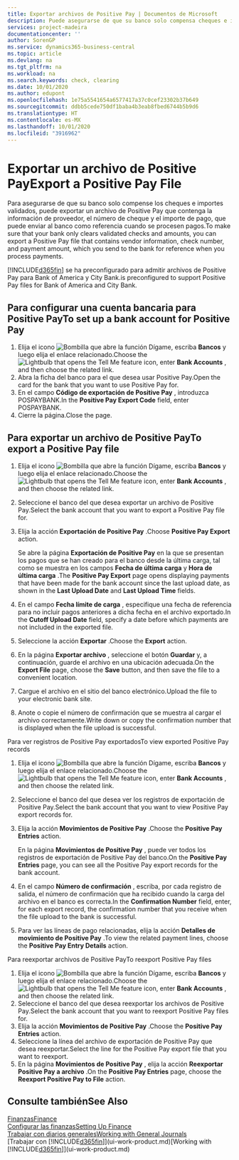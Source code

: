 ```yaml
---
title: Exportar archivos de Positive Pay | Documentos de Microsoft
description: Puede asegurarse de que su banco solo compensa cheques e importes validados mediante la exportación un archivo de Positive Pay que contenga la información de proveedor y pago.
services: project-madeira
documentationcenter: ''
author: SorenGP
ms.service: dynamics365-business-central
ms.topic: article
ms.devlang: na
ms.tgt_pltfrm: na
ms.workload: na
ms.search.keywords: check, clearing
ms.date: 10/01/2020
ms.author: edupont
ms.openlocfilehash: 1e75a5541654a6577417a37c0cef23302b37b649
ms.sourcegitcommit: ddbb5cede750df1baba4b3eab8fbed6744b5b9d6
ms.translationtype: HT
ms.contentlocale: es-MX
ms.lasthandoff: 10/01/2020
ms.locfileid: "3916962"
---
```

# <a name="export-a-positive-pay-file"></a><span data-ttu-id="3e47d-103">Exportar un archivo de Positive Pay</span><span class="sxs-lookup"><span data-stu-id="3e47d-103">Export a Positive Pay File</span></span>
<span data-ttu-id="3e47d-104">Para asegurarse de que su banco solo compense los cheques e importes validados, puede exportar un archivo de Positive Pay que contenga la información de proveedor, el número de cheque y el importe de pago, que puede enviar al banco como referencia cuando se procesen pagos.</span><span class="sxs-lookup"><span data-stu-id="3e47d-104">To make sure that your bank only clears validated checks and amounts, you can export a Positive Pay file that contains vendor information, check number, and payment amount, which you send to the bank for reference when you process payments.</span></span>

[!INCLUDE[d365fin](includes/d365fin_md.md)] <span data-ttu-id="3e47d-105">se ha preconfigurado para admitir archivos de Positive Pay para Bank of America y City Bank.</span><span class="sxs-lookup"><span data-stu-id="3e47d-105">is preconfigured to support Positive Pay files for Bank of America and City Bank.</span></span>

## <a name="to-set-up-a-bank-account-for-positive-pay"></a><span data-ttu-id="3e47d-106">Para configurar una cuenta bancaria para Positive Pay</span><span class="sxs-lookup"><span data-stu-id="3e47d-106">To set up a bank account for Positive Pay</span></span>
1. <span data-ttu-id="3e47d-107">Elija el icono ![Bombilla que abre la función Dígame](media/ui-search/search_small.png "Dígame qué desea hacer"), escriba **Bancos** y luego elija el enlace relacionado.</span><span class="sxs-lookup"><span data-stu-id="3e47d-107">Choose the ![Lightbulb that opens the Tell Me feature](media/ui-search/search_small.png "Tell me what you want to do") icon, enter **Bank Accounts** , and then choose the related link.</span></span>
2. <span data-ttu-id="3e47d-108">Abra la ficha del banco para el que desea usar Positive Pay.</span><span class="sxs-lookup"><span data-stu-id="3e47d-108">Open the card for the bank that you want to use Positive Pay for.</span></span>
3. <span data-ttu-id="3e47d-109">En el campo **Código de exportación de Positive Pay** , introduzca POSPAYBANK.</span><span class="sxs-lookup"><span data-stu-id="3e47d-109">In the **Positive Pay Export Code** field, enter POSPAYBANK.</span></span>
4. <span data-ttu-id="3e47d-110">Cierre la página.</span><span class="sxs-lookup"><span data-stu-id="3e47d-110">Close the page.</span></span>

## <a name="to-export-a-positive-pay-file"></a><span data-ttu-id="3e47d-111">Para exportar un archivo de Positive Pay</span><span class="sxs-lookup"><span data-stu-id="3e47d-111">To export a Positive Pay file</span></span>
1. <span data-ttu-id="3e47d-112">Elija el icono ![Bombilla que abre la función Dígame](media/ui-search/search_small.png "Dígame qué desea hacer"), escriba **Bancos** y luego elija el enlace relacionado.</span><span class="sxs-lookup"><span data-stu-id="3e47d-112">Choose the ![Lightbulb that opens the Tell Me feature](media/ui-search/search_small.png "Tell me what you want to do") icon, enter **Bank Accounts** , and then choose the related link.</span></span>
2. <span data-ttu-id="3e47d-113">Seleccione el banco del que desea exportar un archivo de Positive Pay.</span><span class="sxs-lookup"><span data-stu-id="3e47d-113">Select the bank account that you want to export a Positive Pay file for.</span></span>
3. <span data-ttu-id="3e47d-114">Elija la acción **Exportación de Positive Pay** .</span><span class="sxs-lookup"><span data-stu-id="3e47d-114">Choose **Positive Pay Export** action.</span></span>

    <span data-ttu-id="3e47d-115">Se abre la página **Exportación de Positive Pay** en la que se presentan los pagos que se han creado para el banco desde la última carga, tal como se muestra en los campos **Fecha de última carga** y **Hora de última carga** .</span><span class="sxs-lookup"><span data-stu-id="3e47d-115">The **Positive Pay Export** page opens displaying payments that have been made for the bank account since the last upload date, as shown in the **Last Upload Date** and **Last Upload Time** fields.</span></span>
4. <span data-ttu-id="3e47d-116">En el campo **Fecha límite de carga** , especifique una fecha de referencia para no incluir pagos anteriores a dicha fecha en el archivo exportado.</span><span class="sxs-lookup"><span data-stu-id="3e47d-116">In the **Cutoff Upload Date** field, specify a date before which payments are not included in the exported file.</span></span>
5. <span data-ttu-id="3e47d-117">Seleccione la acción **Exportar** .</span><span class="sxs-lookup"><span data-stu-id="3e47d-117">Choose the **Export** action.</span></span>
6. <span data-ttu-id="3e47d-118">En la página **Exportar archivo** , seleccione el botón **Guardar** y, a continuación, guarde el archivo en una ubicación adecuada.</span><span class="sxs-lookup"><span data-stu-id="3e47d-118">On the **Export File** page, choose the **Save** button, and then save the file to a convenient location.</span></span>
7. <span data-ttu-id="3e47d-119">Cargue el archivo en el sitio del banco electrónico.</span><span class="sxs-lookup"><span data-stu-id="3e47d-119">Upload the file to your electronic bank site.</span></span>
8. <span data-ttu-id="3e47d-120">Anote o copie el número de confirmación que se muestra al cargar el archivo correctamente.</span><span class="sxs-lookup"><span data-stu-id="3e47d-120">Write down or copy the confirmation number that is displayed when the file upload is successful.</span></span>

<span data-ttu-id="3e47d-121">Para ver registros de Positive Pay exportados</span><span class="sxs-lookup"><span data-stu-id="3e47d-121">To view exported Positive Pay records</span></span>

1. <span data-ttu-id="3e47d-122">Elija el icono ![Bombilla que abre la función Dígame](media/ui-search/search_small.png "Dígame qué desea hacer"), escriba **Bancos** y luego elija el enlace relacionado.</span><span class="sxs-lookup"><span data-stu-id="3e47d-122">Choose the ![Lightbulb that opens the Tell Me feature](media/ui-search/search_small.png "Tell me what you want to do") icon, enter **Bank Accounts** , and then choose the related link.</span></span>
2. <span data-ttu-id="3e47d-123">Seleccione el banco del que desea ver los registros de exportación de Positive Pay.</span><span class="sxs-lookup"><span data-stu-id="3e47d-123">Select the bank account that you want to view Positive Pay export records for.</span></span>
3. <span data-ttu-id="3e47d-124">Elija la acción **Movimientos de Positive Pay** .</span><span class="sxs-lookup"><span data-stu-id="3e47d-124">Choose the **Positive Pay Entries** action.</span></span>

    <span data-ttu-id="3e47d-125">En la página **Movimientos de Positive Pay** , puede ver todos los registros de exportación de Positive Pay del banco.</span><span class="sxs-lookup"><span data-stu-id="3e47d-125">On the **Positive Pay Entries** page, you can see all the Positive Pay export records for the bank account.</span></span>
4. <span data-ttu-id="3e47d-126">En el campo **Número de confirmación** , escriba, por cada registro de salida, el número de confirmación que ha recibido cuando la carga del archivo en el banco es correcta.</span><span class="sxs-lookup"><span data-stu-id="3e47d-126">In the **Confirmation Number** field, enter, for each export record, the confirmation number that you receive when the file upload to the bank is successful.</span></span>
5. <span data-ttu-id="3e47d-127">Para ver las líneas de pago relacionadas, elija la acción **Detalles de movimiento de Positive Pay** .</span><span class="sxs-lookup"><span data-stu-id="3e47d-127">To view the related payment lines, choose the **Positive Pay Entry Details** action.</span></span>

<span data-ttu-id="3e47d-128">Para reexportar archivos de Positive Pay</span><span class="sxs-lookup"><span data-stu-id="3e47d-128">To reexport Positive Pay files</span></span>

1. <span data-ttu-id="3e47d-129">Elija el icono ![Bombilla que abre la función Dígame](media/ui-search/search_small.png "Dígame qué desea hacer"), escriba **Bancos** y luego elija el enlace relacionado.</span><span class="sxs-lookup"><span data-stu-id="3e47d-129">Choose the ![Lightbulb that opens the Tell Me feature](media/ui-search/search_small.png "Tell me what you want to do") icon, enter **Bank Accounts** , and then choose the related link.</span></span>
2. <span data-ttu-id="3e47d-130">Seleccione el banco del que desea reexportar los archivos de Positive Pay.</span><span class="sxs-lookup"><span data-stu-id="3e47d-130">Select the bank account that you want to reexport Positive Pay files for.</span></span>
3. <span data-ttu-id="3e47d-131">Elija la acción **Movimientos de Positive Pay** .</span><span class="sxs-lookup"><span data-stu-id="3e47d-131">Choose the **Positive Pay Entries** action.</span></span>
4. <span data-ttu-id="3e47d-132">Seleccione la línea del archivo de exportación de Positive Pay que desea reexportar.</span><span class="sxs-lookup"><span data-stu-id="3e47d-132">Select the line for the Positive Pay export file that you want to reexport.</span></span>
5. <span data-ttu-id="3e47d-133">En la página **Movimientos de Positive Pay** , elija la acción **Reexportar Positive Pay a archivo** .</span><span class="sxs-lookup"><span data-stu-id="3e47d-133">On the **Positive Pay Entries** page, choose the **Reexport Positive Pay to File** action.</span></span>

## <a name="see-also"></a><span data-ttu-id="3e47d-134">Consulte también</span><span class="sxs-lookup"><span data-stu-id="3e47d-134">See Also</span></span>
[<span data-ttu-id="3e47d-135">Finanzas</span><span class="sxs-lookup"><span data-stu-id="3e47d-135">Finance</span></span>](finance.md)  
[<span data-ttu-id="3e47d-136">Configurar las finanzas</span><span class="sxs-lookup"><span data-stu-id="3e47d-136">Setting Up Finance</span></span>](finance-setup-finance.md)  
[<span data-ttu-id="3e47d-137">Trabajar con diarios generales</span><span class="sxs-lookup"><span data-stu-id="3e47d-137">Working with General Journals</span></span>](ui-work-general-journals.md)  
<span data-ttu-id="3e47d-138">[Trabajar con [!INCLUDE[d365fin](includes/d365fin_md.md)]](ui-work-product.md)</span><span class="sxs-lookup"><span data-stu-id="3e47d-138">[Working with [!INCLUDE[d365fin](includes/d365fin_md.md)]](ui-work-product.md)</span></span>
